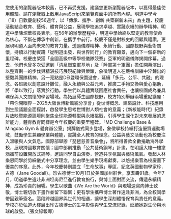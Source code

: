 您使用的瀏覽器版本較舊，已不再受支援。建議您更新瀏覽器版本，以獲得最佳使用體驗。請在瀏覽器上啟用JavaScript來瀏覽頁面中的所有內容。明道中學今（18）日歡慶創校56週年，以「傳承．攜手．創新 共築嶄新未來」為主題，校慶活動結合教育、藝術、體育與公益，展現學校追求卓越、實踐永續的辦學精神。明道中學陳炤華校長表示，在56年的辦學歷程中，明道中學始終以堅定的教育使命為核心，不斷在傳承中創新，在攜手中前行。校慶不僅是對校史的回顧與禮讚，更展現明道人面向未來的教育力量。透過儀隊精神、永續行動、國際視野與藝術關懷，持續以行動實踐「從明道出發，與世界同行」的教育願景，邁向下一個嶄新的里程碑。校慶由榮獲「全國高級中等學校儀隊競賽」亞軍的明道儀隊揭開序幕。過去，他們也曾多次受邀到「清泉崗空軍基地」及「陸軍第十軍團」擔任開幕演出，以整齊劃一的步伐與精湛技巧展現紀律與榮耀，象徵明道人在嚴格訓練中淬鍊出的堅毅與團隊精神。另一亮點是DEI暨環保園遊會，延續「多元、公平、共融」的理念。各班級以創意設計攤位，融入永續與公益元素，推廣二手物交換與愛心捐助，將「學以致行」落實於行動。學生們以具體實踐回應社會責任，也讓校園成為兼具環保與人文關懷的學習場域。為拓展師生國際視野，校方特別舉辦兩場重點講座：「帶你開眼界－2025大阪世博新風貌分享會」從世博概念、建築設計、科技應用到生態議題全面探討，啟發學生思考世博對人類社會的意義；《新核能時代》紀錄片放映暨能源論壇則聚焦全球能源轉型與永續挑戰，引導學生深化對未來發展的思辨能力。體育教育同樣是今年校慶的重要里程碑。「MD Challenge Base & Mingdao Gym & 體育辦公室」揭牌儀式同步登場，象徵學校持續打造優質運動場域，鼓勵學生兼顧學業與體能，實踐全人教育的理念。公益與藝文活動也為校慶注入溫暖與人文氣息。國際部舉辦「琵琶慈善音樂會」，將所得善款全數捐助海外學校，展現跨國教育關懷；國中部則推動「公共藝術鋼琴」計畫，在明謹大樓一樓塗鴉牆前設置開放式鋼琴，邀請同學自由演奏，營造共享氛圍與藝術風氣。發起人林樂恩同學於剪綵儀式中分享理念，並由學生樂手現場獻奏，以悠揚樂音為校慶畫下優美的序章。此外，今年校慶特別設立「生命故事」專區，紀念英國動物學家珍．古德（Jane Goodall）。珍古德博士10月1日於美國加州辭世，享耆壽91歲。今年7月，明道學生遠赴非洲坦尚尼亞進行教育旅行，與博士面對面交流，傳遞永續精神，成為珍貴的絕響。學生以歌曲《We Are the World》與現場速寫向博士致敬，博士親切收下畫作並留下聯繫；更有學生攜帶博士著作遠赴非洲，為全校同學帶回親筆簽名。這段跨越國界與世代的相遇，讓學生深刻體悟保育與責任的意義。學校亦於弘道大樓展出珍古德博士的生平影像與學生交流紀錄，延續她對生命與地球的啟發。（張文祿報導）